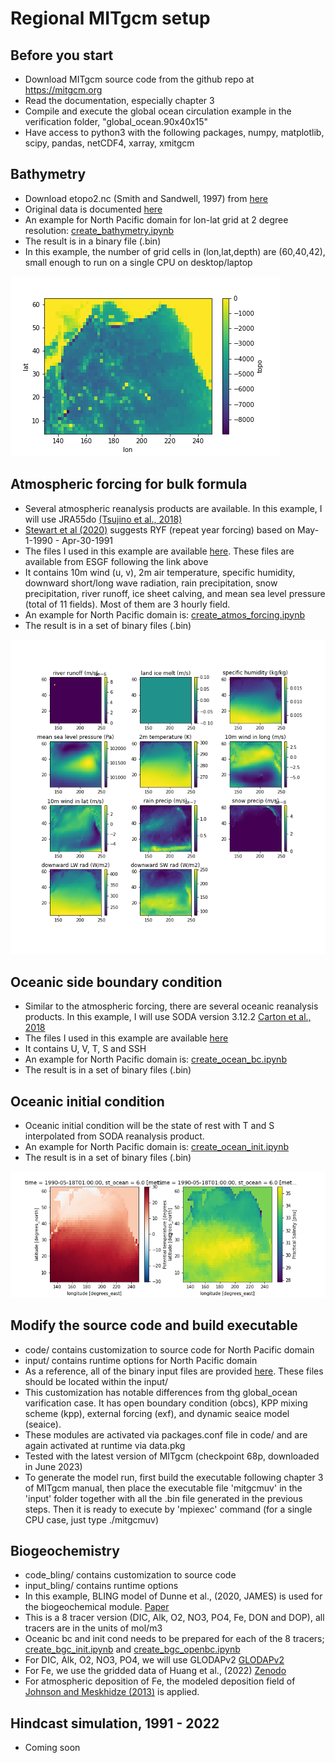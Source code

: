 # Regional MITgcm setup

## Before you start
  - Download MITgcm source code from the github repo at https://mitgcm.org
  - Read the documentation, especially chapter 3
  - Compile and execute the global ocean circulation example in the verification folder, "global_ocean.90x40x15"
  - Have access to python3 with the following packages, numpy, matplotlib, scipy, pandas, netCDF4, xarray, xmitgcm 

## Bathymetry
  - Download etopo2.nc (Smith and Sandwell, 1997) from [here](https://o2.eas.gatech.edu/data/etopo2.nc)
  - Original data is documented [here](https://sos.noaa.gov/catalog/datasets/etopo2-topography-and-bathymetry-natural-colors/#description-data-source)
  - An example for North Pacific domain for lon-lat grid at 2 degree resolution: [create_bathymetry.ipynb](https://github.com/takaito1/MITgcm_regional_setup/blob/main/create_bathymetry.ipynb)
  - The result is in a binary file (.bin)
  - In this example, the number of grid cells in (lon,lat,depth) are (60,40,42), small enough to run on a single CPU on desktop/laptop

![alt text](https://github.com/takaito1/MITgcm_regional_setup/blob/main/bathymetry.png?raw=true)
    
## Atmospheric forcing for bulk formula
  - Several atmospheric reanalysis products are available. In this example, I will use JRA55do [(Tsujino et al., 2018)](https://climate.mri-jma.go.jp/pub/ocean/JRA55-do/)
  - [Stewart et al (2020)](https://www.sciencedirect.com/science/article/pii/S1463500319302768) suggests RYF (repeat year forcing) based on May-1-1990 - Apr-30-1991
  - The files I used in this example are available [here](https://www.dropbox.com/s/ezqbpab0r1z7vey/jra55do-1990-1991.nc.tar.gz?dl=0). These files are available from ESGF following the link above
  - It contains 10m wind (u, v), 2m air temperature, specific humidity, downward short/long wave radiation, rain precipitation, snow precipitation, river runoff, ice sheet calving, and mean sea level pressure (total of 11 fields). Most of them are 3 hourly field.
  - An example for North Pacific domain is: [create_atmos_forcing.ipynb](https://github.com/takaito1/MITgcm_regional_setup/blob/main/create_atmos_forcing.ipynb)
  - The result is in a set of binary files (.bin)

![alt text](https://github.com/takaito1/MITgcm_regional_setup/blob/main/atmos_forcing.png?raw=true)

## Oceanic side boundary condition
  - Similar to the atmospheric forcing, there are several oceanic reanalysis products. In this example, I will use SODA version 3.12.2 [Carton et al., 2018](https://www2.atmos.umd.edu/~ocean/)
  - The files I used in this example are available [here](https://www.dropbox.com/s/o4xco4k1ddpichs/soda3.12.2-1990-1991.nc.tar.gz?dl=0)
  - It contains U, V, T, S and SSH
  - An example for North Pacific domain is: [create_ocean_bc.ipynb](https://github.com/takaito1/MITgcm_regional_setup/blob/main/create_ocean_bc.ipynb)
  - The result is in a set of binary files (.bin)
    
## Oceanic initial condition
  - Oceanic initial condition will be the state of rest with T and S interpolated from SODA reanalysis product.
  - An example for North Pacific domain is: [create_ocean_init.ipynb](https://github.com/takaito1/MITgcm_regional_setup/blob/main/create_ocean_init.ipynb)
  - The result is in a set of binary files (.bin)

![alt text](https://github.com/takaito1/MITgcm_regional_setup/blob/main/initcond.png?raw=true)
    
## Modify the source code and build executable
  - code/ contains customization to source code for North Pacific domain
  - input/ contains runtime options for North Pacific domain
  - As a reference, all of the binary input files are provided [here](https://www.dropbox.com/s/51s5qrub04ohk6c/binary_inputs.tar.gz?dl=0). These files should be located within the input/
  - This customization has notable differences from thg global_ocean varification case. It has open boundary condition (obcs), KPP mixing scheme (kpp), external forcing (exf), and dynamic seaice model (seaice).
  - These modules are activated via packages.conf file in code/ and are again activated at runtime via data.pkg
  - Tested with the latest version of MITgcm (checkpoint 68p, downloaded in June 2023)
  - To generate the model run, first build the executable following chapter 3 of MITgcm manual, then place the executable file 'mitgcmuv' in the 'input' folder together with all the .bin file generated in the previous steps. Then it is ready to execute by 'mpiexec' command (for a single CPU case, just type ./mitgcmuv)

## Biogeochemistry
  - code_bling/ contains customization to source code
  - input_bling/ contains runtime options
  - In this example, BLING model of Dunne et al., (2020, JAMES) is used for the biogeochemical module. [Paper](https://agupubs.onlinelibrary.wiley.com/doi/full/10.1029/2019MS002008)
  - This is a 8 tracer version (DIC, Alk, O2, NO3, PO4, Fe, DON and DOP), all tracers are in the units of mol/m3
  - Oceanic bc and init cond needs to be prepared for each of the 8 tracers; [create_bgc_init.ipynb](https://github.com/takaito1/MITgcm_regional_setup/blob/main/create_bgc_init.ipynb) and [create_bgc_openbc.ipynb](https://github.com/takaito1/MITgcm_regional_setup/blob/main/create_bgc_openbc.ipynb)
  - For DIC, Alk, O2, NO3, PO4, we will use GLODAPv2 [GLODAPv2](https://glodap.info/)
  - For Fe, we use the gridded data of Huang et al., (2022) [Zenodo](https://zenodo.org/record/6994318)
  - For atmospheric deposition of Fe, the modeled deposition field of [Johnson and Meskhidze (2013)](https://gmd.copernicus.org/articles/6/1137/2013/) is applied. 

## Hindcast simulation, 1991 - 2022
  - Coming soon
